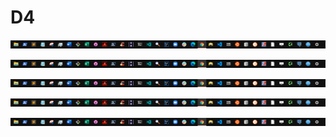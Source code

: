 D4
==

![](../../.gitbook/assets/image%20%284%29%20%286%29%20%285%29%20%281%29%20%287%29.png)

![](../../.gitbook/assets/image%20%284%29%20%286%29%20%285%29%20%281%29%20%287%29.png)

![](../../.gitbook/assets/image%20%284%29%20%286%29%20%285%29%20%281%29%20%287%29.png)

![](../../.gitbook/assets/image%20%284%29%20%286%29%20%285%29%20%281%29%20%287%29.png)

![](../../.gitbook/assets/image%20%284%29%20%286%29%20%285%29%20%281%29%20%287%29.png)
